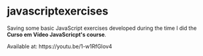 # javascriptexercises

<p>Saving some basic JavaScript exercises developed during the time I did the <strong>Curso em Vídeo JavaScricpt's course</strong>.</p>
<p>Available at: https://youtu.be/1-w1RfGIov4</p>
